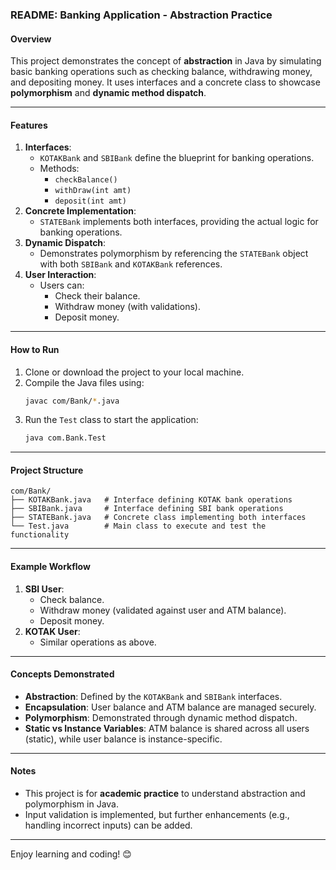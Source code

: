 ### README: Banking Application - Abstraction Practice

#### Overview
This project demonstrates the concept of **abstraction** in Java by simulating basic banking operations such as checking balance, withdrawing money, and depositing money. It uses interfaces and a concrete class to showcase **polymorphism** and **dynamic method dispatch**.

---

#### Features
1. **Interfaces**:
   - `KOTAKBank` and `SBIBank` define the blueprint for banking operations.
   - Methods:
     - `checkBalance()`
     - `withDraw(int amt)`
     - `deposit(int amt)`
2. **Concrete Implementation**:
   - `STATEBank` implements both interfaces, providing the actual logic for banking operations.
3. **Dynamic Dispatch**:
   - Demonstrates polymorphism by referencing the `STATEBank` object with both `SBIBank` and `KOTAKBank` references.
4. **User Interaction**:
   - Users can:
     - Check their balance.
     - Withdraw money (with validations).
     - Deposit money.

---

#### How to Run
1. Clone or download the project to your local machine.
2. Compile the Java files using:
   ```bash
   javac com/Bank/*.java
   ```
3. Run the `Test` class to start the application:
   ```bash
   java com.Bank.Test
   ```

---

#### Project Structure
```plaintext
com/Bank/
├── KOTAKBank.java   # Interface defining KOTAK bank operations
├── SBIBank.java     # Interface defining SBI bank operations
├── STATEBank.java   # Concrete class implementing both interfaces
└── Test.java        # Main class to execute and test the functionality
```

---

#### Example Workflow
1. **SBI User**:
   - Check balance.
   - Withdraw money (validated against user and ATM balance).
   - Deposit money.
2. **KOTAK User**:
   - Similar operations as above.

---

#### Concepts Demonstrated
- **Abstraction**: Defined by the `KOTAKBank` and `SBIBank` interfaces.
- **Encapsulation**: User balance and ATM balance are managed securely.
- **Polymorphism**: Demonstrated through dynamic method dispatch.
- **Static vs Instance Variables**: ATM balance is shared across all users (static), while user balance is instance-specific.

---

#### Notes
- This project is for **academic practice** to understand abstraction and polymorphism in Java.
- Input validation is implemented, but further enhancements (e.g., handling incorrect inputs) can be added.

---

Enjoy learning and coding! 😊


